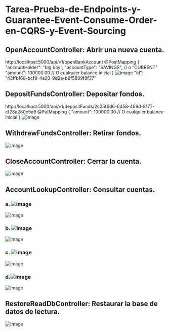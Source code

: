 # Tarea-Prueba-de-Endpoints-y-Guarantee-Event-Consume-Order-en-CQRS-y-Event-Sourcing

## OpenAccountController: Abrir una nueva cuenta.
http://localhost:5000/api/v1/openBankAccount
@PostMapping
{
  "accountHolder": "big boy",
  "accountType": "SAVINGS", // o "CURRENT"
  "amount": 100000.00 // O cualquier balance inicial
}
![image](https://github.com/user-attachments/assets/5a169382-909e-42ce-b965-296876bea551)
"id": "43ffb168-bcf9-4a20-9d2a-b9f5889f8f37"
## DepositFundsController: Depositar fondos.
http://localhost:5000/api/v1/depositFunds/2c25f6d6-6458-469d-8177-cf28a280e5e8
@PutMapping
{
  "amount": 100000.00 // O cualquier balance inicial
}
![image](https://github.com/user-attachments/assets/78d71bdc-1bbc-44b3-8e99-78d888e0917f)
## WithdrawFundsController: Retirar fondos.
![image](https://github.com/user-attachments/assets/90815f6b-e1bc-4118-b646-93c6e593e6a3)
## CloseAccountController: Cerrar la cuenta.
![image](https://github.com/user-attachments/assets/8d85ba78-783a-4e7c-bbc4-15c78c95072e)
## AccountLookupController: Consultar cuentas.
### a. ![image](https://github.com/user-attachments/assets/334e8e73-ac5e-4512-b762-3443b14c0261)
![image](https://github.com/user-attachments/assets/02986398-3d12-4d1f-af83-72088e302267)
### b. ![image](https://github.com/user-attachments/assets/dc4b93f9-ee97-40fc-9108-e12479b15a06)
![image](https://github.com/user-attachments/assets/5262a7d7-8595-40a6-978d-4a5a3654c665)
### c. ![image](https://github.com/user-attachments/assets/257e8aff-0b93-4e70-a7b2-d190b719a021)
![image](https://github.com/user-attachments/assets/33818fc4-ec80-47e7-a392-a32dbb1649f4)
### d.![image](https://github.com/user-attachments/assets/b710f5a7-2f17-483e-b4cd-a732de415005)
![image](https://github.com/user-attachments/assets/e00ff341-b1ea-41fc-8ef9-0799c916c127)

## RestoreReadDbController: Restaurar la base de datos de lectura.
![image](https://github.com/user-attachments/assets/0ef7c51d-0d53-44b5-80f3-efc27c65f979)






